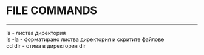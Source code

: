 # FILE COMMANDS  
---------------------------------------  
ls - листва директория  
ls -la - форматирано листва директория и скритите файлове  
cd dir - отива в директория dir  




